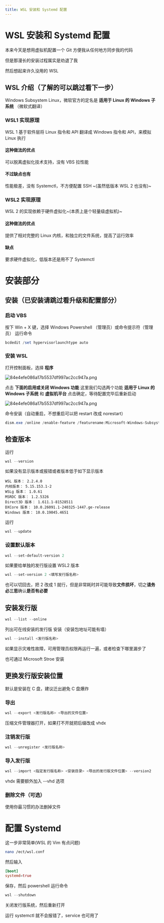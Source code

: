 ```yaml
---
title: WSL 安装和 Systemd 配置
---
```


<link rel="stylesheet" href="https://style-cdn.luolingxue.us.kg/css/heimu/heimusty.css">

# WSL 安装和 Systemd 配置
本来今天是想用虚拟机配置一个 Git 方便我从任何地方同步我的代码

但是那漫长的安装过程属实是劝退了我

然后想起来许久没用的 WSL

## WSL 介绍（了解的可以跳过看下一步）
Windows Subsystem Linux，微软官方的定名是 **适用于 Linux 的 Windows 子系统** <span class="heimu" title="你知道的太多了">（微软式翻译）</span>

### WSL1 实现原理

WSL 1  基于软件层将 Linux 指令和 API 翻译成 Windows 指令和 API，来模拟 Linux 执行

#### 这种做法的优点

可以脱离虚拟化技术支持，没有 VBS 拉性能

#### 不过缺点也有

性能极差，没有 Systemctl，不方便配置 SSH ~(虽然低版本 WSL 2 也没有)~

### WSL2 实现原理

WSL 2 的实现依赖于硬件虚拟化~(本质上是个轻量级虚拟机)~

#### 这种做法的优点

提供了相对完整的 Linux 内核，和独立的文件系统，提高了运行效率

#### 缺点

要求硬件虚拟化，低版本还是用不了 Systemctl

# 安装部分

## 安装（已安装请跳过看升级和配置部分）

### 启动 VBS
按下 Win + X 键，选择 Windows Powershell （管理员）或命令提示符（管理员）
运行命令
```powershell
bcdedit /set hypervisorlaunchtype auto
```
### 安装 WSL 
打开控制面板，选择 **程序**

![84e4efe086a17b5537df997ac2cc947a.png](https://s2.loli.net/2024/07/16/8GvFlrKtJZdOuXo.png)

点击 **下面的启用或关闭 Windows 功能**
这里我们勾选两个功能
**适用于 Linux 的 Windows 子系统** 和 **虚拟机平台**
点击确定，等待配置完毕后重新启动

![84e4efe086a17b5537df997ac2cc947a.png](https://s2.loli.net/2024/07/16/8GvFlrKtJZdOuXo.png)

命令安装（自动重启，不想重启可以把 restart 改成 norestart）
```powershell
dism.exe /online /enable-feature /featurename:Microsoft-Windows-Subsystem-Linux /featurename:VirtualMachinePlatform /all /restart
```
## 检查版本
运行
```powershell
wsl --version
```
如果没有显示版本或报错或者版本低于如下显示版本
```text
WSL 版本： 2.2.4.0
内核版本： 5.15.153.1-2
WSLg 版本： 1.0.61
MSRDC 版本： 1.2.5326
Direct3D 版本： 1.611.1-81528511
DXCore 版本： 10.0.26091.1-240325-1447.ge-release
Windows 版本： 10.0.19045.4651
```
运行
```powershell
wsl --update
```
### 设置默认版本
```powershell
wsl --set-default-version 2
```
如果要给单独的发行版设置 WSL2 版本

```powershell
wsl --set-version 2 <填写发行版名称>
```
也可以切回去，把 2 改成 1 就行，但是非常耗时并可能导致**文件损坏**，切之**请务必三思**确认**是否有必要**

## 安装发行版

```powershell
wsl --list --online
```
列出可在线安装的发行版
安装（安装包地址可能有墙）
```powershell
wsl --install <发行版名称>
```
如果显示灾难性故障，可用管理员权限再运行一遍，或者检查下哪里漏步了

也可通过 Microsoft Stroe 安装

## 更换发行版安装位置
默认是安装在 C 盘，建议迁出避免 C 盘爆炸
### 导出
```powershell
wsl --export <发行版名称> <导出的文件位置>
```
压缩文件管理器打开，如果打不开就把后缀改成 vhdx
### 注销发行版
```powershell
wsl --unregister <发行版名称>
```
### 导入发行版
```powershell
wsl --import <指定发行版名称> <安装目录> <导出的发行版文件位置> --version2
```
vhdx 需要额外加入 --vhd 选项

### 删除文件（可选）
使用你最习惯的办法删掉文件
# 配置 Systemd
这一步非常简单(WSL 的 Vim 有点问题)
```bash
nano /ect/wsl.conf
```
然后输入
```conf
[boot]
systemd=true
```
保存，然后 powershell 运行命令
```powershell
wsl --shutdown
```
关闭发行版系统，然后重新打开

运行 systemctl 就不会报错了，service 也可用了
